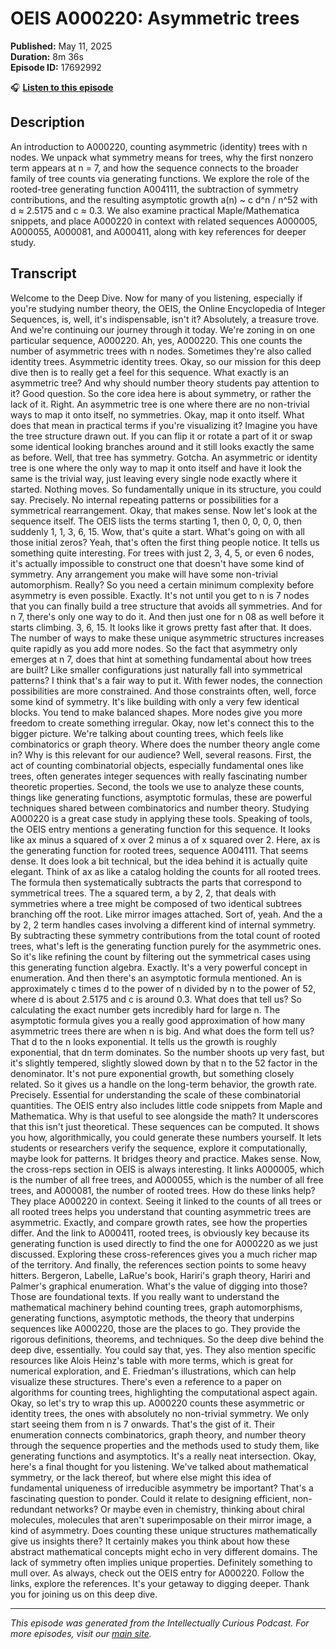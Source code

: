 # OEIS A000220: Asymmetric trees

**Published:** May 11, 2025  
**Duration:** 8m 36s  
**Episode ID:** 17692992

🎧 **[Listen to this episode](https://intellectuallycurious.buzzsprout.com/2529712/episodes/17692992-oeis-a000220-asymmetric-trees)**

## Description

An introduction to A000220, counting asymmetric (identity) trees with n nodes. We unpack what symmetry means for trees, why the first nonzero term appears at n = 7, and how the sequence connects to the broader family of tree counts via generating functions. We explore the role of the rooted-tree generating function A004111, the subtraction of symmetry contributions, and the resulting asymptotic growth a(n) ~ c d^n / n^52 with d ≈ 2.5175 and c ≈ 0.3. We also examine practical Maple/Mathematica snippets, and place A000220 in context with related sequences A000005, A000055, A000081, and A000411, along with key references for deeper study.

## Transcript

Welcome to the Deep Dive. Now for many of you listening, especially if you're studying number theory, the OEIS, the Online Encyclopedia of Integer Sequences, is, well, it's indispensable, isn't it? Absolutely, a treasure trove. And we're continuing our journey through it today. We're zoning in on one particular sequence, A000220. Ah, yes, A000220. This one counts the number of asymmetric trees with n nodes. Sometimes they're also called identity trees. Asymmetric identity trees. Okay, so our mission for this deep dive then is to really get a feel for this sequence. What exactly is an asymmetric tree? And why should number theory students pay attention to it? Good question. So the core idea here is about symmetry, or rather the lack of it. Right. An asymmetric tree is one where there are no non-trivial ways to map it onto itself, no symmetries. Okay, map it onto itself. What does that mean in practical terms if you're visualizing it? Imagine you have the tree structure drawn out. If you can flip it or rotate a part of it or swap some identical looking branches around and it still looks exactly the same as before. Well, that tree has symmetry. Gotcha. An asymmetric or identity tree is one where the only way to map it onto itself and have it look the same is the trivial way, just leaving every single node exactly where it started. Nothing moves. So fundamentally unique in its structure, you could say. Precisely. No internal repeating patterns or possibilities for a symmetrical rearrangement. Okay, that makes sense. Now let's look at the sequence itself. The OEIS lists the terms starting 1, then 0, 0, 0, 0, then suddenly 1, 1, 3, 6, 15. Wow, that's quite a start. What's going on with all those initial zeros? Yeah, that's often the first thing people notice. It tells us something quite interesting. For trees with just 2, 3, 4, 5, or even 6 nodes, it's actually impossible to construct one that doesn't have some kind of symmetry. Any arrangement you make will have some non-trivial automorphism. Really? So you need a certain minimum complexity before asymmetry is even possible. Exactly. It's not until you get to n is 7 nodes that you can finally build a tree structure that avoids all symmetries. And for n 7, there's only one way to do it. And then just one for n 08 as well before it starts climbing. 3, 6, 15. It looks like it grows pretty fast after that. It does. The number of ways to make these unique asymmetric structures increases quite rapidly as you add more nodes. So the fact that asymmetry only emerges at n 7, does that hint at something fundamental about how trees are built? Like smaller configurations just naturally fall into symmetrical patterns? I think that's a fair way to put it. With fewer nodes, the connection possibilities are more constrained. And those constraints often, well, force some kind of symmetry. It's like building with only a very few identical blocks. You tend to make balanced shapes. More nodes give you more freedom to create something irregular. Okay, now let's connect this to the bigger picture. We're talking about counting trees, which feels like combinatorics or graph theory. Where does the number theory angle come in? Why is this relevant for our audience? Well, several reasons. First, the act of counting combinatorial objects, especially fundamental ones like trees, often generates integer sequences with really fascinating number theoretic properties. Second, the tools we use to analyze these counts, things like generating functions, asymptotic formulas, these are powerful techniques shared between combinatorics and number theory. Studying A000220 is a great case study in applying these tools. Speaking of tools, the OEIS entry mentions a generating function for this sequence. It looks like ax minus a squared of x over 2 minus a of x squared over 2. Here, ax is the generating function for rooted trees, sequence A004111. That seems dense. It does look a bit technical, but the idea behind it is actually quite elegant. Think of ax as like a catalog holding the counts for all rooted trees. The formula then systematically subtracts the parts that correspond to symmetrical trees. The a squared term, a by 2, 2, that deals with symmetries where a tree might be composed of two identical subtrees branching off the root. Like mirror images attached. Sort of, yeah. And the a by 2, 2 term handles cases involving a different kind of internal symmetry. By subtracting these symmetry contributions from the total count of rooted trees, what's left is the generating function purely for the asymmetric ones. So it's like refining the count by filtering out the symmetrical cases using this generating function algebra. Exactly. It's a very powerful concept in enumeration. And then there's an asymptotic formula mentioned. An is approximately c times d to the power of n divided by n to the power of 52, where d is about 2.5175 and c is around 0.3. What does that tell us? So calculating the exact number gets incredibly hard for large n. The asymptotic formula gives you a really good approximation of how many asymmetric trees there are when n is big. And what does the form tell us? That d to the n looks exponential. It tells us the growth is roughly exponential, that dn term dominates. So the number shoots up very fast, but it's slightly tempered, slightly slowed down by that n to the 52 factor in the denominator. It's not pure exponential growth, but something closely related. So it gives us a handle on the long-term behavior, the growth rate. Precisely. Essential for understanding the scale of these combinatorial quantities. The OEIS entry also includes little code snippets from Maple and Mathematica. Why is that useful to see alongside the math? It underscores that this isn't just theoretical. These sequences can be computed. It shows you how, algorithmically, you could generate these numbers yourself. It lets students or researchers verify the sequence, explore it computationally, maybe look for patterns. It bridges theory and practice. Makes sense. Now, the cross-reps section in OEIS is always interesting. It links A000005, which is the number of all free trees, and A000055, which is the number of all free trees, and A000081, the number of rooted trees. How do these links help? They place A000220 in context. Seeing it linked to the counts of all trees or all rooted trees helps you understand that counting asymmetric trees are asymmetric. Exactly, and compare growth rates, see how the properties differ. And the link to A000411, rooted trees, is obviously key because its generating function is used directly to find the one for A000220 as we just discussed. Exploring these cross-references gives you a much richer map of the territory. And finally, the references section points to some heavy hitters. Bergeron, Labelle, LaRue's book, Hariri's graph theory, Hariri and Palmer's graphical enumeration. What's the value of digging into those? Those are foundational texts. If you really want to understand the mathematical machinery behind counting trees, graph automorphisms, generating functions, asymptotic methods, the theory that underpins sequences like A000220, those are the places to go. They provide the rigorous definitions, theorems, and techniques. So the deep dive behind the deep dive, essentially. You could say that, yes. They also mention specific resources like Alois Heinz's table with more terms, which is great for numerical exploration, and E. Friedman's illustrations, which can help visualize these structures. There's even a reference to a paper on algorithms for counting trees, highlighting the computational aspect again. Okay, so let's try to wrap this up. A000220 counts these asymmetric or identity trees, the ones with absolutely no non-trivial symmetry. We only start seeing them from n is 7 onwards. That's the gist of it. Their enumeration connects combinatorics, graph theory, and number theory through the sequence properties and the methods used to study them, like generating functions and asymptotics. It's a really neat intersection. Okay, here's a final thought for you listening. We've talked about mathematical symmetry, or the lack thereof, but where else might this idea of fundamental uniqueness of irreducible asymmetry be important? That's a fascinating question to ponder. Could it relate to designing efficient, non-redundant networks? Or maybe even in chemistry, thinking about chiral molecules, molecules that aren't superimposable on their mirror image, a kind of asymmetry. Does counting these unique structures mathematically give us insights there? It certainly makes you think about how these abstract mathematical concepts might echo in very different domains. The lack of symmetry often implies unique properties. Definitely something to mull over. As always, check out the OEIS entry for A000220. Follow the links, explore the references. It's your getaway to digging deeper. Thank you for joining us on this deep dive.

---
*This episode was generated from the Intellectually Curious Podcast. For more episodes, visit our [main site](https://intellectuallycurious.buzzsprout.com).*

